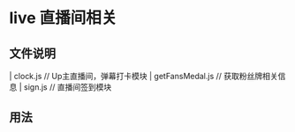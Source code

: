 # live 直播间相关

## 文件说明

|    clock.js            // Up主直播间，弹幕打卡模块
|    getFansMedal.js     // 获取粉丝牌相关信息
|    sign.js             // 直播间签到模块

## 用法

